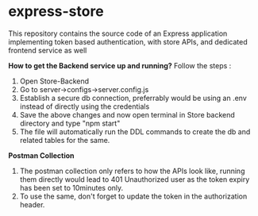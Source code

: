 # express-store
This repository contains the source code of an Express application implementing token based authentication, with store APIs, and dedicated frontend service as well

**How to get the Backend service up and running?**
Follow the steps : 

1. Open Store-Backend
2. Go to server->configs->server.config.js
3. Establish a secure db connection, preferrably would be using an .env instead of directly using the credentials
4. Save the above changes and now open terminal in Store backend directory and type "npm start"
5. The file will automatically run the DDL commands to create the db and related tables for the same.

**Postman Collection**
1. The postman collection only refers to how the APIs look like, running them directly would lead to 401 Unauthorized user as the token expiry has been set to 10minutes only.
2. To use the same, don't forget to update the token in the authorization header.
